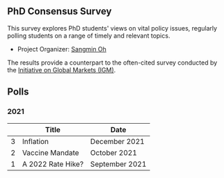 ## PhD Consensus Survey

This survey explores PhD students' views on vital policy issues, regularly polling students on a range of timely and relevant topics. 
- Project Organizer: [Sangmin Oh](https://sangmino.github.io/)

The results provide a counterpart to the often-cited survey conducted by the [Initiative on Global Markets (IGM)](https://www.igmchicago.org/).

## Polls
### 2021

|   | Title             | Date           |
|---|-------------------|----------------|
| 3 | Inflation         | December 2021  |
| 2 | Vaccine Mandate   | October 2021   |
| 1 | A 2022 Rate Hike? | September 2021 |


